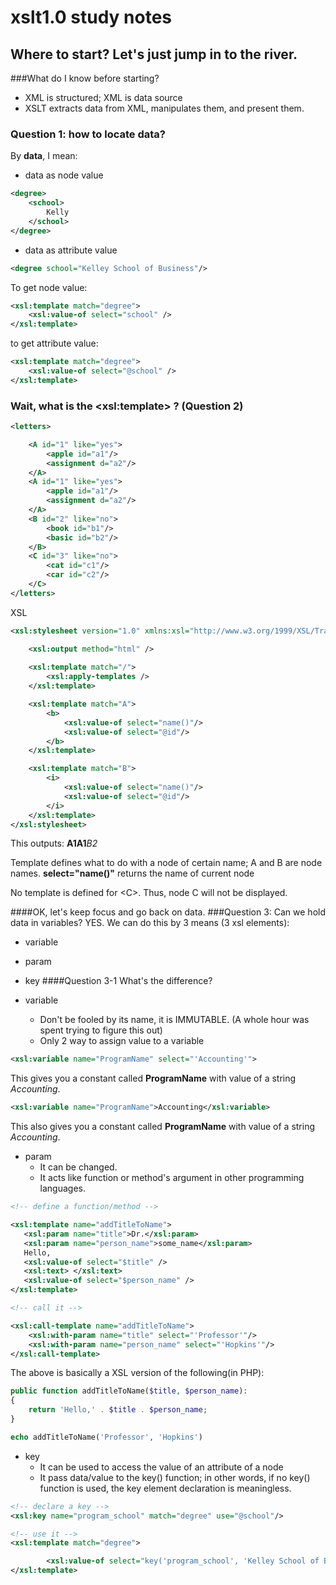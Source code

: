 # xslt1.0 study notes


## Where to start? Let's just jump in to the river.
###What do I know before starting?
* XML is structured; XML is data source
* XSLT extracts data from XML, manipulates them, and present them.

### Question 1: how to locate data?
By **data**, I mean:
* data as node value
```xml
<degree>
    <school>
        Kelly
    </school>
</degree>
```
* data as attribute value
```xml
<degree school="Kelley School of Business"/>
```

To get node value:
```xml
<xsl:template match="degree">
    <xsl:value-of select="school" />
</xsl:template>
```

to get attribute value:
```xml
<xsl:template match="degree">
    <xsl:value-of select="@school" />
</xsl:template>
```

### Wait, what is the \<xsl:template\> ? (Question 2)

```xml
<letters>

    <A id="1" like="yes">
        <apple id="a1"/>
        <assignment d="a2"/>
    </A>
    <A id="1" like="yes">
        <apple id="a1"/>
        <assignment d="a2"/>
    </A>
    <B id="2" like="no">
        <book id="b1"/>
        <basic id="b2"/>
    </B>
    <C id="3" like="no">
        <cat id="c1"/>
        <car id="c2"/>
    </C>
</letters>
```

XSL
```xml
<xsl:stylesheet version="1.0" xmlns:xsl="http://www.w3.org/1999/XSL/Transform">

    <xsl:output method="html" />
    
    <xsl:template match="/">
        <xsl:apply-templates />
    </xsl:template>

    <xsl:template match="A">
        <b>
            <xsl:value-of select="name()"/>
            <xsl:value-of select="@id"/>
        </b>
    </xsl:template>

    <xsl:template match="B">
        <i>
            <xsl:value-of select="name()"/>
            <xsl:value-of select="@id"/>
        </i>
    </xsl:template>
</xsl:stylesheet>
```
This outputs:
**A1A1***B2*

Template defines what to do with a node of certain name; A and B are node names.
**select="name()"** returns the name of current node

No template is defined for \<C>. Thus, node C will not be displayed.

####OK, let's keep focus and go back on data. 
###Question 3: Can we hold data in variables?
YES. We can do this by 3 means (3 xsl elements):
* variable
* param
* key
####Question 3-1 What's the difference?

* variable
    * Don't be fooled by its name, it is IMMUTABLE. (A whole hour was spent trying to figure this out)
    * Only 2 way to assign value to a variable
```xml
<xsl:variable name="ProgramName" select="'Accounting'">
```
This gives you a constant called **ProgramName** with value of a string *Accounting*.
```xml
<xsl:variable name="ProgramName">Accounting</xsl:variable>
```
This also gives you a constant called **ProgramName** with value of a string *Accounting*.

* param
    * It can be changed.
    * It acts like function or method's argument in other programming languages.
```xml
<!-- define a function/method -->

<xsl:template name="addTitleToName">
   <xsl:param name="title">Dr.</xsl:param>
   <xsl:param name="person_name">some_name</xsl:param>
   Hello,
   <xsl:value-of select="$title" />
   <xsl:text> </xsl:text>
   <xsl:value-of select="$person_name" />
</xsl:template>

<!-- call it -->

<xsl:call-template name="addTitleToName">
    <xsl:with-param name="title" select="'Professor'"/>
    <xsl:with-param name="person_name" select="'Hopkins'"/>
</xsl:call-template>
```
The above is basically a XSL version of the following(in PHP):
```php
public function addTitleToName($title, $person_name):
{
    return 'Hello,' . $title . $person_name;
}

echo addTitleToName('Professor', 'Hopkins')
```

* key
    * It can be used to access the value of an attribute of a node
    * It pass data/value to the key() function; in other words, if no key() function is used, the key element declaration is meaningless.
     
```xml
<!-- declare a key -->
<xsl:key name="program_school" match="degree" use="@school"/>

<!-- use it -->
<xsl:template match="degree">

        <xsl:value-of select="key('program_school', 'Kelley School of Business')"/>
</xsl:template>

```
